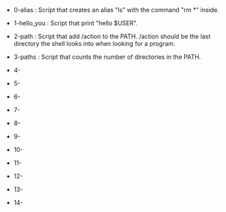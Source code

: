 - 0-alias : Script that creates an alias "ls" with the command "rm *" inside.

- 1-hello_you : Script that print "hello $USER".

- 2-path : Script that add /action to the PATH. /action should be the last directory the shell looks into when looking for a program.

- 3-paths : Script that counts the number of directories in the PATH.

- 4-

- 5-

- 6-

- 7-

- 8-

- 9-

- 10-

- 11-

- 12-

- 13-

- 14-

